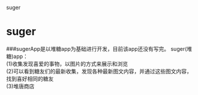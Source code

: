suger
# suger
###sugerApp是以堆糖app为基础进行开发，目前该app还没有写完。
suger(堆糖)app：<br>
(1)收集发现喜爱的事物，以图片的方式来展示和浏览<br>
(2)可以看到糖友们的最新收集，发现各种最新图文内容，并通过这些图文内容，找到喜好相同的糖友<br>
(3)堆唐商店<br>
